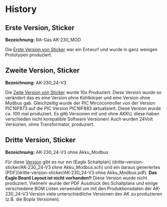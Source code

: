 # History
## Erste Version, Sticker
**Bezeichnung:** RA-Gas AK-230_MOD

Die [Erste Version von Sticker](erste-version-sticker/) war ein Entwurf und wurde in ganz wenigen Prototypen produziert.

## Zweite Version, Sticker
**Bezeichnung:** AK-230_24-V3

Die [Zeite Version von Sticker](zweite-version-sticker/) wurde 10x Produziert. Diese Version wurde so verändert das es eine Version ohne Kühlkörper und eine Version ohne Modbus gab. Gleichzeitig wurde der PIC Mircocontroller von der Version PIC16F873 auf die PIC Version PIC16F883 aktualisiert.
Diese Version wurde ca. 100 mal produziert. Es gitb Versionen mit und ohne AKKU, diese haben verschieden nicht kompatible Software Versionen!
Auch wurden 24Volt Versionen, ohne Transformator, produziert.

## Dritte Version, Sticker
**Bezeichnung:** AK-230_24-V3 ohne Akku_Modbus

Für diese [Version](dritte-version-sticker) gibt es nur ein [Eagle Schaltplan] (dritte-version-sticker/AK-230_24-V3 ohne Akku_Modbus.sch) und ein daraus generiertes [PDF](dritte-version-sticker/AK-230_24-V3 ohne Akku_Modbus.pdf).
**Das Eagle Board Layout ist nicht vorhanden!!**
Diese Version wurde nicht produziert. Vielmehr wurde der PDF Ausdruck des Schaltplans und einige verschiedene BOM Listen verwendet um mit den Produktionsdaten der AK-230_24-V3 Version viele unterschiedliche Versionen des AK zu produzieren (z.B. die Bopla Versionen).
